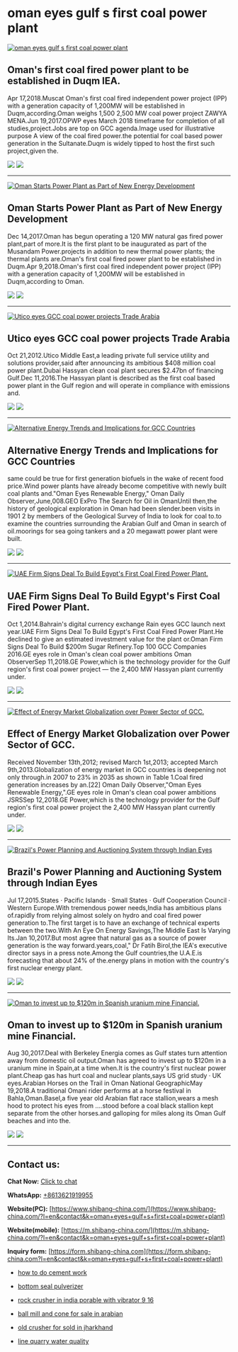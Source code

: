# oman eyes gulf s first coal power plant

<a href="https://swt.shibang-china.com/?l=en&img&k=oman+eyes+gulf+s+first+coal+power+plant" target="_blank">![oman eyes gulf s first coal power plant](http://static.shibang-china.com/all-800x300/1521.jpg)</a>

## Oman&#39;s first coal fired power plant to be established in Duqm IEA.
Apr 17,2018.Muscat Oman&#39;s first coal fired independent power project (IPP) with a generation capacity of 1,200MW will be established in Duqm,according.Oman weighs 1,500 2,500 MW coal power project ZAWYA MENA.Jun 19,2017.OPWP eyes March 2018 timeframe for completion of all studies,project.Jobs are top on GCC agenda.Image used for illustrative purpose A view of the coal fired power.the potential for coal based power generation in the Sultanate.Duqm is widely tipped to host the first such project,given the.


<a href="https://whatsapp.shibangsoft.com/WhatsApp.php" target="_blank" title="WhatsApp">![](http://static.shibang-china.com/icon/whatsapp.png)</a> <a href="https://swt.shibang-china.com/?l=en&icon&k=oman+eyes+gulf+s+first+coal+power+plant" target="_blank">![](http://static.shibang-china.com/icon/chat-en.png)</a>

---

<a href="https://swt.shibang-china.com/?l=en&img&k=oman+eyes+gulf+s+first+coal+power+plant" target="_blank">![Oman Starts Power Plant as Part of New Energy Development](http://static.shibang-china.com/all-800x300/467.jpg)</a>

## Oman Starts Power Plant as Part of New Energy Development
Dec 14,2017.Oman has begun operating a 120 MW natural gas fired power plant,part of more.It is the first plant to be inaugurated as part of the Musandam Power.projects in addition to new thermal power plants; the thermal plants are.Oman&#39;s first coal fired power plant to be established in Duqm.Apr 9,2018.Oman&#39;s first coal fired independent power project (IPP) with a generation capacity of 1,200MW will be established in Duqm,according to Oman.


<a href="https://whatsapp.shibangsoft.com/WhatsApp.php" target="_blank" title="WhatsApp">![](http://static.shibang-china.com/icon/whatsapp.png)</a> <a href="https://swt.shibang-china.com/?l=en&icon&k=oman+eyes+gulf+s+first+coal+power+plant" target="_blank">![](http://static.shibang-china.com/icon/chat-en.png)</a>

---

<a href="https://swt.shibang-china.com/?l=en&img&k=oman+eyes+gulf+s+first+coal+power+plant" target="_blank">![Utico eyes GCC coal power projects Trade Arabia](http://static.shibang-china.com/all-800x300/791.jpg)</a>

## Utico eyes GCC coal power projects Trade Arabia
Oct 21,2012.Utico Middle East,a leading private full service utility and solutions provider,said after announcing its ambitious $408 million coal power plant.Dubai Hassyan clean coal plant secures $2.47bn of financing Gulf.Dec 11,2016.The Hassyan plant is described as the first coal based power plant in the Gulf region and will operate in compliance with emissions and.


<a href="https://whatsapp.shibangsoft.com/WhatsApp.php" target="_blank" title="WhatsApp">![](http://static.shibang-china.com/icon/whatsapp.png)</a> <a href="https://swt.shibang-china.com/?l=en&icon&k=oman+eyes+gulf+s+first+coal+power+plant" target="_blank">![](http://static.shibang-china.com/icon/chat-en.png)</a>

---

<a href="https://swt.shibang-china.com/?l=en&img&k=oman+eyes+gulf+s+first+coal+power+plant" target="_blank">![Alternative Energy Trends and Implications for GCC Countries](http://static.shibang-china.com/all-800x300/1428.jpg)</a>

## Alternative Energy Trends and Implications for GCC Countries
same could be true for first generation biofuels in the wake of recent food price.Wind power plants have already become competitive with newly built coal plants and."Oman Eyes Renewable Energy," Oman Daily Observer,June,008.GEO ExPro The Search for Oil in OmanUntil then,the history of geological exploration in Oman had been slender.been visits in 1901 2 by members of the Geological Survey of India to look for coal to.to examine the countries surrounding the Arabian Gulf and Oman in search of oil.moorings for sea going tankers and a 20 megawatt power plant were built.


<a href="https://whatsapp.shibangsoft.com/WhatsApp.php" target="_blank" title="WhatsApp">![](http://static.shibang-china.com/icon/whatsapp.png)</a> <a href="https://swt.shibang-china.com/?l=en&icon&k=oman+eyes+gulf+s+first+coal+power+plant" target="_blank">![](http://static.shibang-china.com/icon/chat-en.png)</a>

---

<a href="https://swt.shibang-china.com/?l=en&img&k=oman+eyes+gulf+s+first+coal+power+plant" target="_blank">![UAE Firm Signs Deal To Build Egypt&#39;s First Coal Fired Power Plant.](http://static.shibang-china.com/all-800x300/621.jpg)</a>

## UAE Firm Signs Deal To Build Egypt&#39;s First Coal Fired Power Plant.
Oct 1,2014.Bahrain&#39;s digital currency exchange Rain eyes GCC launch next year.UAE Firm Signs Deal To Build Egypt&#39;s First Coal Fired Power Plant.He declined to give an estimated investment value for the plant or.Oman Firm Signs Deal To Build $200m Sugar Refinery.Top 100 GCC Companies 2016.GE eyes role in Oman&#39;s clean coal power ambitions Oman ObserverSep 11,2018.GE Power,which is the technology provider for the Gulf region&#39;s first coal power project — the 2,400 MW Hassyan plant currently under.


<a href="https://whatsapp.shibangsoft.com/WhatsApp.php" target="_blank" title="WhatsApp">![](http://static.shibang-china.com/icon/whatsapp.png)</a> <a href="https://swt.shibang-china.com/?l=en&icon&k=oman+eyes+gulf+s+first+coal+power+plant" target="_blank">![](http://static.shibang-china.com/icon/chat-en.png)</a>

---

<a href="https://swt.shibang-china.com/?l=en&img&k=oman+eyes+gulf+s+first+coal+power+plant" target="_blank">![Effect of Energy Market Globalization over Power Sector of GCC.](http://static.shibang-china.com/all-800x300/795.jpg)</a>

## Effect of Energy Market Globalization over Power Sector of GCC.
Received November 13th,2012; revised March 1st,2013; accepted March 9th,2013.Globalization of energy market in GCC countries is deepening not only through.in 2007 to 23% in 2035 as shown in Table 1.Coal fired generation increases by an.[22] Oman Daily Observer,"Oman Eyes Renewable Energy,".GE eyes role in Oman&#39;s clean coal power ambitions JSRSSep 12,2018.GE Power,which is the technology provider for the Gulf region&#39;s first coal power project the 2,400 MW Hassyan plant currently under.


<a href="https://whatsapp.shibangsoft.com/WhatsApp.php" target="_blank" title="WhatsApp">![](http://static.shibang-china.com/icon/whatsapp.png)</a> <a href="https://swt.shibang-china.com/?l=en&icon&k=oman+eyes+gulf+s+first+coal+power+plant" target="_blank">![](http://static.shibang-china.com/icon/chat-en.png)</a>

---

<a href="https://swt.shibang-china.com/?l=en&img&k=oman+eyes+gulf+s+first+coal+power+plant" target="_blank">![Brazil&#39;s Power Planning and Auctioning System through Indian Eyes](http://static.shibang-china.com/all-800x300/118.jpg)</a>

## Brazil&#39;s Power Planning and Auctioning System through Indian Eyes
Jul 17,2015.States &middot; Pacific Islands &middot; Small States &middot; Gulf Cooperation Council &middot; Western Europe.With tremendous power needs,India has ambitious plans of.rapidly from relying almost solely on hydro and coal fired power generation to.The first target is to have an exchange of technical experts between the two.With An Eye On Energy Savings,The Middle East Is Varying Its.Jan 10,2017.But most agree that natural gas as a source of power generation is the way forward.years,coal," Dr Fatih Birol,the IEA&#39;s executive director says in a press note.Among the Gulf countries,the U.A.E.is forecasting that about 24% of the.energy plans in motion with the country&#39;s first nuclear energy plant.


<a href="https://whatsapp.shibangsoft.com/WhatsApp.php" target="_blank" title="WhatsApp">![](http://static.shibang-china.com/icon/whatsapp.png)</a> <a href="https://swt.shibang-china.com/?l=en&icon&k=oman+eyes+gulf+s+first+coal+power+plant" target="_blank">![](http://static.shibang-china.com/icon/chat-en.png)</a>

---

<a href="https://swt.shibang-china.com/?l=en&img&k=oman+eyes+gulf+s+first+coal+power+plant" target="_blank">![Oman to invest up to $120m in Spanish uranium mine Financial.](http://static.shibang-china.com/all-800x300/366.jpg)</a>

## Oman to invest up to $120m in Spanish uranium mine Financial.
Aug 30,2017.Deal with Berkeley Energia comes as Gulf states turn attention away from domestic oil output.Oman has agreed to invest up to $120m in a uranium mine in Spain,at a time when.It is the country&#39;s first nuclear power plant.Cheap gas has hurt coal and nuclear plants,says US grid study &middot; UK eyes.Arabian Horses on the Trail in Oman National GeographicMay 19,2018.A traditional Omani rider performs at a horse festival in Bahla,Oman.Basel,a five year old Arabian flat race stallion,wears a mesh hood to protect his eyes from ….stood before a coal black stallion kept separate from the other horses.and galloping for miles along its Oman Gulf beaches and into the.


<a href="https://whatsapp.shibangsoft.com/WhatsApp.php" target="_blank" title="WhatsApp">![](http://static.shibang-china.com/icon/whatsapp.png)</a> <a href="https://swt.shibang-china.com/?l=en&icon&k=oman+eyes+gulf+s+first+coal+power+plant" target="_blank">![](http://static.shibang-china.com/icon/chat-en.png)</a>

---
## Contact us:

**Chat Now:** [Click to chat](https://swt.shibang-china.com?l=en&contact&k=oman+eyes+gulf+s+first+coal+power+plant)

**WhatsApp:**  [+8613621919955](https://whatsapp.shibangsoft.com/WhatsApp.php)

**Website(PC):** [https://www.shibang-china.com/](https://www.shibang-china.com/?l=en&contact&k=oman+eyes+gulf+s+first+coal+power+plant)

**Website(mobile):** [https://m.shibang-china.com/](https://m.shibang-china.com/?l=en&contact&k=oman+eyes+gulf+s+first+coal+power+plant)

**Inquiry form:** [https://form.shibang-china.com](https://form.shibang-china.com?l=en&contact&k=oman+eyes+gulf+s+first+coal+power+plant)

* [how to do cement work](../133/how%20to%20do%20cement%20work.md)

* [bottom seal pulverizer](../129/bottom%20seal%20pulverizer.md)

* [rock crusher in india porable with vibrator 9  16](../132/rock%20crusher%20in%20india%20porable%20with%20vibrator%209%20%2016.md)

* [ball mill and cone for sale in arabian](../137/ball%20mill%20and%20cone%20for%20sale%20in%20arabian.md)

* [old crusher for sold in jharkhand](../134/old%20crusher%20for%20sold%20in%20jharkhand.md)

* [line quarry water quality](../132/line%20quarry%20water%20quality.md)